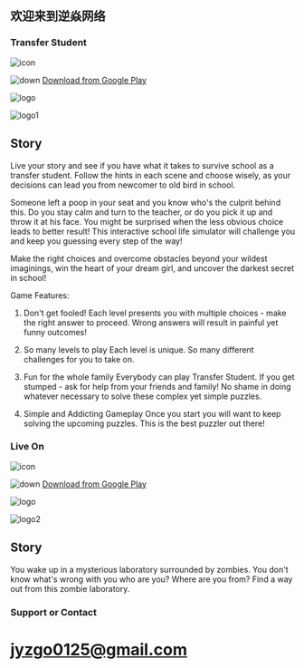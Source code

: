 ## 欢迎来到逆焱网络


### Transfer Student

![icon](https://play-lh.googleusercontent.com/IiL5DGCLoFuY5bKdSuDmuV-QPfh8f-GO7yv9nE1t_sFas_4k29wJYJnWWuqQIBfJSbZW=s180-rw)

![down](https://www.gstatic.com/android/market_images/web/play_prism_hlock_2x.png)
[Download from Google Play](https://play.google.com/store/apps/details?id=com.AdeveGames.TransferStudent)

![logo](https://play-lh.googleusercontent.com/JG_EgVftSodWsT6KeSJoe7kP-h9EqReu0Ld1oflMbbiZ-NL633OcsUPxUpPRRdmc902_=w1920-h870-rw)

![logo1](https://play-lh.googleusercontent.com/tUUcSrB9Edpf2-XFqzclxn83bFQviMYRNw4VF8vgmR4dUc0t2JiHyAh2bomV-5j6dA=w1920-h870-rw)

## Story

Live your story and see if you have what it takes to survive school as a transfer student. Follow the hints in each scene and choose wisely, as your decisions can lead you from newcomer to old bird in school.

Someone left a poop in your seat and you know who's the culprit behind this. Do you stay calm and turn to the teacher, or do you pick it up and throw it at his face. You might be surprised when the less obvious choice leads to better result! This interactive school life simulator will challenge you and keep you guessing every step of the way!

Make the right choices and overcome obstacles beyond your wildest imaginings, win the heart of your dream girl, and uncover the darkest secret in school!

Game Features:

1. Don't get fooled!
Each level presents you with multiple choices - make the right answer to proceed. Wrong answers will result in painful yet funny outcomes!

2. So many levels to play
Each level is unique. So many different challenges for you to take on.

3. Fun for the whole family
Everybody can play Transfer Student. If you get stumped - ask for help from your friends and family! No shame in doing whatever necessary to solve these complex yet simple puzzles.

4. Simple and Addicting Gameplay
Once you start you will want to keep solving the upcoming puzzles. This is the best puzzler out there!



### Live On
![icon](https://play-lh.googleusercontent.com/yzgI2K9g7pMYBc0iWim590swo04gGPVKU2bVkICC_hR6sdgqm1kOioUM-CtSyEj9-E0=s180-rw)

![down](https://www.gstatic.com/android/market_images/web/play_prism_hlock_2x.png)
[Download from Google Play](https://play.google.com/store/apps/details?id=com.backfire.liveonbio)

![logo](https://play-lh.googleusercontent.com/2nlaTKIikxAjaiROQJdceKgTPuy2qyeYz1BvjRYw1fllUyBFSkRlGh-gsd6AP3k09Fw=w1920-h870-rw)

![logo2](https://play-lh.googleusercontent.com/sv0eIo3v5mkUCm-Vj0au1WiFYVJv1RLpZSNTjtmQlxC1PTn5wIdk1qoFPFHTWDXAW6kb=w1920-h870-rw)


## Story

 You wake up in a mysterious laboratory surrounded by zombies. You don't know what's wrong with you
 who are you? Where are you from?
 Find a way out from this zombie laboratory.

### Support or Contact
# jyzgo0125@gmail.com
